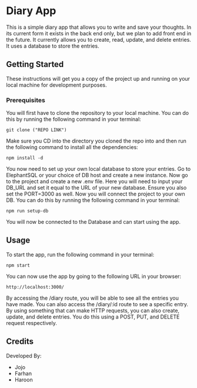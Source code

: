# Diary App

This is a simple diary app that allows you to write and save your thoughts. In its current form it exists in the back end only, but we plan to add front end in the future. It currently allows you to create, read, update, and delete entries. It uses a database to store the entries.

## Getting Started

These instructions will get you a copy of the project up and running on your local machine for development purposes.

### Prerequisites

You will first have to clone the repository to your local machine. You can do this by running the following command in your terminal:

```
git clone ("REPO LINK")
```
Make sure you CD into the directory you cloned the repo into and then run the following command to install all the dependencies:

```
npm install -d
``` 

You now need to set up your own local database to store your entries. Go to ElephantSQL or your choice of DB host and create a new instance. Now go to the project and create a new .env file. Here you will need to input your DB_URL and set it equal to the URL of your new database. Ensure you also set the PORT=3000 as well. Now you will connect the project to your own DB. You can do this by running the following command in your terminal:

```
npm run setup-db
```

You will now be connected to the Database and can start using the app.

## Usage

To start the app, run the following command in your terminal:

```
npm start
```

You can now use the app by going to the following URL in your browser:

```
http://localhost:3000/
```
By accessing the /diary route, you will be able to see all the entries you have made. You can also access the /diary/:id route to see a specific entry. By using something that can make HTTP requests, you can also create, update, and delete entries. You do this using a POST, PUT, and DELETE request respectively.

## Credits

Developed By:

* Jojo
* Farhan
* Haroon

